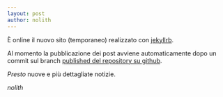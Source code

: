 ```yaml
---
layout: post
author: nolith
---
```


È online il nuovo sito (temporaneo) realizzato con [jekyllrb](http://jekyllrb.com).

Al momento la pubblicazione dei post avviene automaticamente dopo un commit sul branch [published del repository su github](https://github.com/ninux-fi/firenze.ninux.org).

_Presto_ nuove e più dettagliate notizie.

_nolith_
